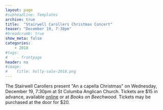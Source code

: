 ```yaml
---
layout: page
#subheadline: Templates
archive: true
title:  "Stairwell Carollers Christmas Concert"
teaser: "December 19, 7:30pm"
#breadcrumb: true
show_meta: false
categories:
    - 2018
#tags:
#    - frontpage
header: no
#image:
#    title: holly-sale-2018.png
---
```

The Stairwell Carollers present "An a capella Christmas" on Wednesday, December 19, 7:30pm at St Columba Anglican Church.  Tickets are $15 in advance, available [online][1] or at *Books on Beechwood*.  Tickets may be purchased at the door for $20.

 [1]: https://www.canadahelps.org/en/charities/the-stairwell-carollers/events/stairwell-carollers-christmas-concert-december-19/
